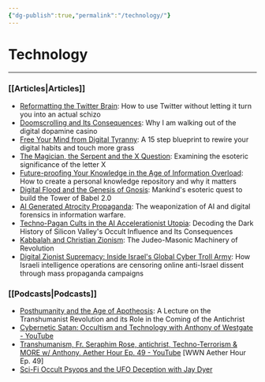 ```yaml
---
{"dg-publish":true,"permalink":"/technology/"}
---
```



# Technology
---
### **[[Articles\|Articles]]**
- [Reformatting the Twitter Brain](https://thereversion.co/p/reformatting-the-twitter-brain): How to use Twitter without letting it turn you into an actual schizo
- [Doomscrolling and Its Consequences](https://thereversion.co/p/doomscrolling-and-its-consequences): Why I am walking out of the digital dopamine casino
- [Free Your Mind from Digital Tyranny](https://thereversion.co/p/free-your-mind-from-digital-tyranny): A 15 step blueprint to rewire your digital habits and touch more grass
- [The Magician, the Serpent and the X Question](https://thereversion.co/p/the-magician-the-serpent-and-the): Examining the esoteric significance of the letter X
- [Future-proofing Your Knowledge in the Age of Information Overload](https://thereversion.co/p/future-proofing-your-knowledge-in): How to create a personal knowledge repository and why it matters
- [Digital Flood and the Genesis of Gnosis](https://thereversion.co/p/digital-flood-and-the-genesis-of): Mankind's esoteric quest to build the Tower of Babel 2.0
- [AI Generated Atrocity Propaganda](https://thereversion.co/p/ai-generated-atrocity-propaganda): The weaponization of AI and digital forensics in information warfare.
- [Techno-Pagan Cults in the AI Accelerationist Utopia](https://thereversion.co/p/techno-pagan-cults-in-the-ai-accelerationist): Decoding the Dark History of Silicon Valley's Occult Influence and Its Consequences
- [Kabbalah and Christian Zionism](https://thereversion.co/p/kabbalah-and-christian-zionism): The Judeo-Masonic Machinery of Revolution
- [Digital Zionist Supremacy: Inside Israel's Global Cyber Troll Army](https://thereversion.co/p/digital-zionist-supremacy-inside): How Israeli intelligence operations are censoring online anti-Israel dissent through mass propaganda campaigns

### **[[Podcasts\|Podcasts]]**
- [Posthumanity and the Age of Apotheosis](https://thereversion.co/p/posthumanity-and-the-age-of-apotheosis): A Lecture on the Transhumanist Revolution and its Role in the Coming of the Antichrist
- [Cybernetic Satan: Occultism and Technology with Anthony of Westgate - YouTube](https://www.youtube.com/live/gSARWEFXrx8)
- [Transhumanism, Fr. Seraphim Rose, antichrist, Techno-Terrorism & MORE w/ Anthony. Aether Hour Ep. 49 - YouTube](https://youtu.be/VdhvhNlk-YM?si=FppBysaw1c64gnrm) [WWN Aether Hour Ep. 49]
- [Sci-Fi Occult Psyops and the UFO Deception with Jay Dyer](https://thereversion.co/p/sci-fi-occult-psyops-and-the-ufo)